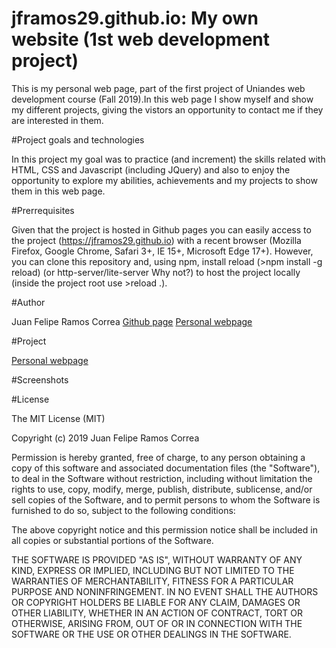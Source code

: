 # jframos29.github.io: My own website (1st web development project)

This is my personal web page, part of the first project of Uniandes web development course (Fall 2019).In this web page I show myself and show my different projects, giving the vistors an opportunity to contact me if they are interested in them.

#Project goals and technologies

In this project my goal was to practice (and increment) the skills related with HTML, CSS and Javascript (including JQuery) and also to enjoy the opportunity to explore my abilities, achievements and my projects to show them in this web page.

#Prerrequisites

Given that the project is hosted in Github pages you can easily access to the project (https://jframos29.github.io) with a recent browser (Mozilla Firefox, Google Chrome, Safari 3+, IE 15+, Microsoft Edge 17+). However, you can clone this repository and, using npm, install reload (>npm install -g reload) (or http-server/lite-server Why not?) to host the project locally (inside the project root use >reload .).

#Author

Juan Felipe Ramos Correa [Github page](https://www.github.com/jframos29) [Personal webpage](https://jframos29.github.io)

#Project

[Personal webpage](https://jframos29.github.io)

#Screenshots



#License

The MIT License (MIT)

Copyright (c) 2019 Juan Felipe Ramos Correa

Permission is hereby granted, free of charge, to any person obtaining a copy of this software and associated documentation files (the "Software"), to deal in the Software without restriction, including without limitation the rights to use, copy, modify, merge, publish, distribute, sublicense, and/or sell copies of the Software, and to permit persons to whom the Software is furnished to do so, subject to the following conditions:

The above copyright notice and this permission notice shall be included in all copies or substantial portions of the Software.

THE SOFTWARE IS PROVIDED "AS IS", WITHOUT WARRANTY OF ANY KIND, EXPRESS OR IMPLIED, INCLUDING BUT NOT LIMITED TO THE WARRANTIES OF MERCHANTABILITY, FITNESS FOR A PARTICULAR PURPOSE AND NONINFRINGEMENT. IN NO EVENT SHALL THE AUTHORS OR COPYRIGHT HOLDERS BE LIABLE FOR ANY CLAIM, DAMAGES OR OTHER LIABILITY, WHETHER IN AN ACTION OF CONTRACT, TORT OR OTHERWISE, ARISING FROM, OUT OF OR IN CONNECTION WITH THE SOFTWARE OR THE USE OR OTHER DEALINGS IN THE SOFTWARE.
